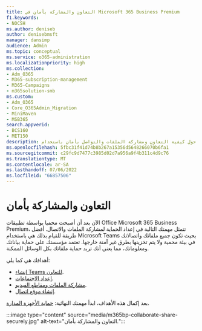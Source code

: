 ```yaml
---
title: التعاون والمشاركة بأمان في Microsoft 365 Business Premium
f1.keywords:
- NOCSH
ms.author: deniseb
author: denisebmsft
manager: dansimp
audience: Admin
ms.topic: conceptual
ms.service: o365-administration
ms.localizationpriority: high
ms.collection:
- Adm_O365
- M365-subscription-management
- M365-Campaigns
- m365solution-smb
ms.custom:
- Adm_O365
- Core_O365Admin_Migration
- MiniMaven
- MSB365
search.appverid:
- BCS160
- MET150
description: نظرة عامة حول كيفية التعاون ومشاركة الملفات والتواصل بأمان باستخدام Teams في Microsoft 365 Business Premium. في البيئة المغلقة التي توفرها Teams، تكون الملفات والاتصالات خالية من التهديدات الإلكترونية والهجمات الإلكترونية.
ms.openlocfilehash: 5fbc31f41d74b8b267a15356d5648266070b6fa1
ms.sourcegitcommit: c29fc9d7477c3985d02d7a956a9f4b311c4d9c76
ms.translationtype: MT
ms.contentlocale: ar-SA
ms.lasthandoff: 07/06/2022
ms.locfileid: "66857506"
---
```

# <a name="collaborate-and-share-securely"></a>التعاون والمشاركة بأمان

الآن بعد أن أصبحت محميا بواسطة تطبيقات Office Microsoft 365 Business Premium، تتمثل مهمتك التالية في إعداد الحماية لمشاركة الملفات والاتصال. أفضل طريقة للقيام بذلك هي باستخدام Microsoft Teams بحيث تكون جميع ملفاتك واتصالاتك في بيئة محمية ولا يتم تخزينها بطرق غير آمنة خارجها. تعتمد مؤسستك على حماية بياناتك ومعلوماتك، مما يعني أنك تريد حماية ملفاتك بكل الوسائل الممكنة.

أهدافك هي كما يلي:

- [إنشاء Teams للتعاون](create-teams-for-collaboration.md).
- [إعداد الاجتماعات](set-up-meetings.md).
- [مشاركة الملفات ومقاطع الفيديو](share-files-and-videos.md).
- [إنشاء موقع اتصال](create-communications-site.md).

بعد إكمال هذه الأهداف، ابدأ مهمتك النهائية: [حماية الأجهزة المدارة](m365bp-protect-devices.md).

:::image type="content" source="media/m365bp-collaborate-share-securely.jpg" alt-text="التعاون والمشاركة بأمان.":::
